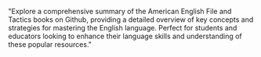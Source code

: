 "Explore a comprehensive summary of the American English File and Tactics books on Github, providing a detailed overview of key concepts and strategies for mastering the English language. Perfect for students and educators looking to enhance their language skills and understanding of these popular resources."
